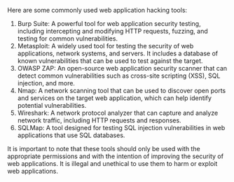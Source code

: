 Here are some commonly used web application hacking tools:

1. Burp Suite: A powerful tool for web application security testing, including intercepting and modifying HTTP requests, fuzzing, and testing for common vulnerabilities.
2. Metasploit: A widely used tool for testing the security of web applications, network systems, and servers. It includes a database of known vulnerabilities that can be used to test against the target.
3. OWASP ZAP: An open-source web application security scanner that can detect common vulnerabilities such as cross-site scripting (XSS), SQL injection, and more.
4. Nmap: A network scanning tool that can be used to discover open ports and services on the target web application, which can help identify potential vulnerabilities.
5. Wireshark: A network protocol analyzer that can capture and analyze network traffic, including HTTP requests and responses.
6. SQLMap: A tool designed for testing SQL injection vulnerabilities in web applications that use SQL databases.

It is important to note that these tools should only be used with the appropriate permissions and with the intention of improving the security of web applications. It is illegal and unethical to use them to harm or exploit web applications.
